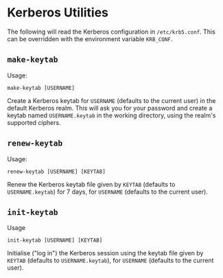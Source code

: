 # Kerberos Utilities

The following will read the Kerberos configuration in `/etc/krb5.conf`.
This can be overridden with the environment variable `KRB_CONF`.

## `make-keytab`

Usage:

    make-keytab [USERNAME]

Create a Kerberos keytab for `USERNAME` (defaults to the current user)
in the default Kerberos realm. This will ask you for your password and
create a keytab named `USERNAME.keytab` in the working directory, using
the realm's supported ciphers.

## `renew-keytab`

Usage:

    renew-keytab [USERNAME] [KEYTAB]

Renew the Kerberos keytab file given by `KEYTAB` (defaults to
`USERNAME.keytab`) for 7 days, for `USERNAME` (defaults to the current
user).

## `init-keytab`

Usage

    init-keytab [USERNAME] [KEYTAB]

Initialise ("log in") the Kerberos session using the keytab file given
by `KEYTAB` (defaults to `USERNAME.keytab`), for `USERNAME` (defaults to
the current user).
